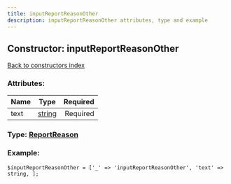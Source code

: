```yaml
---
title: inputReportReasonOther
description: inputReportReasonOther attributes, type and example
---
```

## Constructor: inputReportReasonOther  
[Back to constructors index](index.md)



### Attributes:

| Name     |    Type       | Required |
|----------|:-------------:|---------:|
|text|[string](../types/string.md) | Required|



### Type: [ReportReason](../types/ReportReason.md)


### Example:

```
$inputReportReasonOther = ['_' => 'inputReportReasonOther', 'text' => string, ];
```